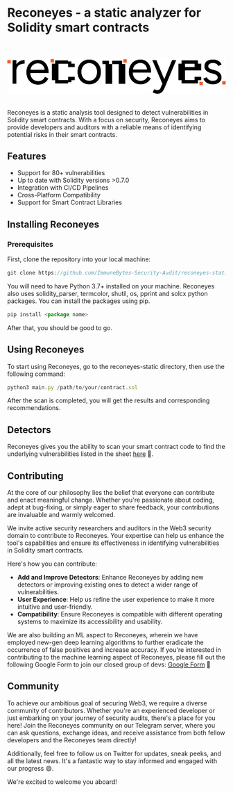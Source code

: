 # Reconeyes - a static analyzer for Solidity smart contracts



<div align="center"> <br><br>
  <img src="https://github.com/ImmuneBytes-Security-Audit/reconeyes-static/blob/main/logo_black.png" alt="Logo"><br><br>
</div>



Reconeyes is a static analysis tool designed to detect vulnerabilities in Solidity smart contracts. With a focus on security, Reconeyes aims to provide developers and auditors with a reliable means of identifying potential risks in their smart contracts.

## **Features**

- Support for 80+ vulnerabilities
- Up to date with Solidity versions >0.7.0
- Integration with CI/CD Pipelines
- Cross-Platform Compatibility
- Support for Smart Contract Libraries

## Installing Reconeyes

### Prerequisites

First, clone the repository into your local machine:

```jsx
git clone https://github.com/ImmuneBytes-Security-Audit/reconeyes-static
```

You will need to have Python 3.7+ installed on your machine. Reconeyes also uses solidity_parser, termcolor, shutil, os, pprint and solcx python packages. You can install the packages using pip.

```jsx
pip install <package name>

```
After that, you should be good to go.

## Using Reconeyes

To start using Reconeyes, go to the reconeyes-static directory, then use the following command:

```jsx
python3 main.py /path/to/your/contract.sol

```
After the scan is completed, you will get the results and corresponding recommendations.

## Detectors

Reconeyes gives you the ability to scan your smart contract code to find the underlying vulnerabilities listed in the sheet [here](https://docs.google.com/spreadsheets/d/1qiN27zqaVhNk-uTlLTbEhOBoMNPPXfmd90QpmVMe4SQ/edit#gid=143538190) 🔗.

## Contributing

At the core of our philosophy lies the belief that everyone can contribute and enact meaningful change. Whether you're passionate about coding, adept at bug-fixing, or simply eager to share feedback, your contributions are invaluable and warmly welcomed.

We invite active security researchers and auditors in the Web3 security domain to contribute to Reconeyes. Your expertise can help us enhance the tool's capabilities and ensure its effectiveness in identifying vulnerabilities in Solidity smart contracts. 

Here's how you can contribute:

- **Add and Improve Detectors**: Enhance Reconeyes by adding new detectors or improving existing ones to detect a wider range of vulnerabilities.
- **User Experience**: Help us refine the user experience to make it more intuitive and user-friendly.
- **Compatibility**: Ensure Reconeyes is compatible with different operating systems to maximize its accessibility and usability.

We are also building an ML aspect to Reconeyes, wherein we have employed new-gen deep learning algorithms to further eradicate the occurrence of false positives and increase accuracy. If you're interested in contributing to the machine learning aspect of Reconeyes, please fill out the following Google Form to join our closed group of devs: [Google Form](https://forms.gle/qomeGfSVTpiP66d68) 📄

## Community

To achieve our ambitious goal of securing Web3, we require a diverse community of contributors. Whether you're an experienced developer or just embarking on your journey of security audits, there's a place for you here! Join the Reconeyes community on our Telegram server, where you can ask questions, exchange ideas, and receive assistance from both fellow developers and the Reconeyes team directly!

Additionally, feel free to follow us on Twitter for updates, sneak peeks, and all the latest news. It's a fantastic way to stay informed and engaged with our progress 😄.

We're excited to welcome you aboard!
